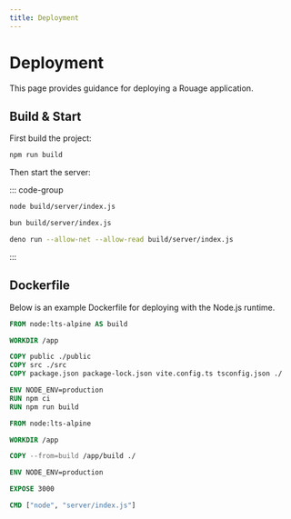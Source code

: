 ```yaml
---
title: Deployment
---
```


# Deployment

This page provides guidance for deploying a Rouage application.  

## Build & Start

First build the project:

```sh
npm run build
```

Then start the server:

::: code-group

```sh [node]
node build/server/index.js
```

```sh [bun]
bun build/server/index.js
```

```sh [deno]
deno run --allow-net --allow-read build/server/index.js
```

:::

## Dockerfile

Below is an example Dockerfile for deploying with the Node.js runtime.

```Dockerfile
FROM node:lts-alpine AS build

WORKDIR /app

COPY public ./public
COPY src ./src
COPY package.json package-lock.json vite.config.ts tsconfig.json ./

ENV NODE_ENV=production
RUN npm ci
RUN npm run build

FROM node:lts-alpine

WORKDIR /app

COPY --from=build /app/build ./

ENV NODE_ENV=production

EXPOSE 3000

CMD ["node", "server/index.js"]
```
